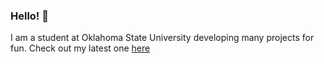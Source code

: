 ### Hello! 👋
I am a student at Oklahoma State University developing many projects for fun. Check out my latest one [here](https://github.com/GagePielsticker/Express-API-Boilerplate)
